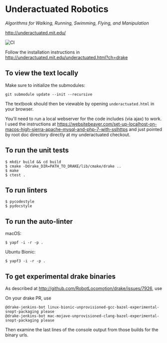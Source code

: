 Underactuated Robotics
======================

*Algorithms for Walking, Running, Swimming, Flying, and Manipulation*

<http://underactuated.mit.edu/>

![CI](https://github.com/RussTedrake/underactuated/workflows/CI/badge.svg)

Follow the installation instructions in 
http://underactuated.mit.edu/underactuated.html?ch=drake


To view the text locally
------------------------

Make sure to initialize the submodules:

```
git submodule update --init --recursive
```

The textbook should then be viewable by opening `underactuated.html` in your
browser.

You'll need to run a local webserver for the code includes (via ajax) to work. I
used the instructions at 
https://websitebeaver.com/set-up-localhost-on-macos-high-sierra-apache-mysql-and-php-7-with-sslhttps
and just pointed by root doc directory directly at my underactuated checkout.


To run the unit tests
---------------------

```
$ mkdir build && cd build
$ cmake -Ddrake_DIR=PATH_TO_DRAKE/lib/cmake/drake ..
$ make
$ ctest .
```

To run linters
--------------

```
$ pycodestyle
$ pydocstyle
```

To run the auto-linter
----------------------

macOS:
```
$ yapf -i -r -p .
```

Ubuntu Bionic:
```
$ yapf3 -i -r -p .
```


To get experimental drake binaries
-----------------------------------

As described at http://github.com/RobotLocomotion/drake/issues/7926, use

On your drake PR, use
```
@drake-jenkins-bot linux-bionic-unprovisioned-gcc-bazel-experimental-snopt-packaging please
@drake-jenkins-bot mac-mojave-unprovisioned-clang-bazel-experimental-snopt-packaging please
```
Then examine the last lines of the console output from those builds for the 
binary urls.  
